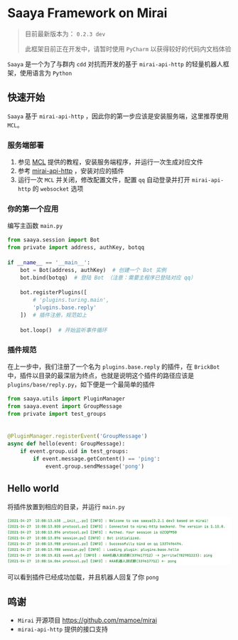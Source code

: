 # Saaya Framework on Mirai

> 目前最新版本为： `0.2.3 dev`
> 
> 此框架目前正在开发中，请暂时使用 `PyCharm` 以获得较好的代码内文档体验

`Saaya`  是一个为了与群内 `cdd` 对抗而开发的基于 `mirai-api-http` 的轻量机器人框架，使用语言为 `Python`


## 快速开始

`Saaya` 基于 `mirai-api-http` ，因此你的第一步应该是安装服务端，这里推荐使用 `MCL`。



### 服务端部署

1. 参见 [MCL](https://github.com/iTXTech/mirai-console-loader) 提供的教程，安装服务端程序，并运行一次生成对应文件
2. 参考 [mirai-api-http](https://github.com/project-mirai/mirai-api-http) ，安装对应的插件
3. 运行一次 `MCL` 并关闭，修改配置文件，配置 `qq` 自动登录并打开 `mirai-api-http` 的 `websocket` 选项



### 你的第一个应用

编写主函数 `main.py`

```python
from saaya.session import Bot
from private import address, authKey, botqq

if __name__ == '__main__':
    bot = Bot(address, authKey)  # 创建一个 Bot 实例
    bot.bind(botqq)  # 登陆 Bot （注意：需要主程序已登陆对应 qq）

    bot.registerPlugins([
        # 'plugins.turing.main',
        'plugins.base.reply'
    ])  # 插件注册，规范如上

    bot.loop()  # 开始监听事件循环
```



### 插件规范

在上一步中，我们注册了一个名为 `plugins.base.reply` 的插件，在 `BrickBot` 中，插件以目录的最深层为终点，也就是说明这个插件的路径应该是 `plugins/base/reply.py`，如下便是一个最简单的插件

```python
from saaya.utils import PluginManager
from saaya.event import GroupMessage
from private import test_groups


@PluginManager.registerEvent('GroupMessage')
async def hello(event: GroupMessage):
    if event.group.uid in test_groups:
        if event.message.getContent() == 'ping':
            event.group.sendMessage('pong')
```



## Hello world

将插件放置到相应的目录，并运行 `main.py` 

![img.png](img.png)

可以看到插件已经成功加载，并且机器人回复了你 `pong`



## 鸣谢

- `Mirai` 开源项目 https://github.com/mamoe/mirai
- `mirai-api-http` 提供的接口支持

